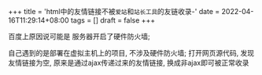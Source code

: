+++
title = 'html中的友情链接不被`爱站`和`站长工具`的友链收录-'
date = 2022-04-16T11:29:14+08:00
tags = []
draft = false
+++

百度上原因说可能是 服务器开启了硬件防火墙;

自己遇到的是部署在虚拟主机上的项目, 不涉及硬件防火墙;
打开网页源代码, 发现友情链接为空, 原来是通过ajax传递过来的友情链接, 换成非ajax即可被正常收录
